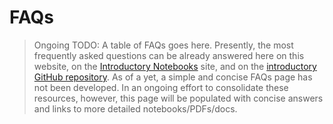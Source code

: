 # FAQs

> Ongoing TODO: A table of FAQs goes here. Presently, the most frequently asked questions can be already answered here on this website, on the [Introductory Notebooks](https://sessieresearchatsau.github.io/introductory-notebooks/) site, and on the [introductory GitHub repository](https://github.com/sessieresearchatsau/Intro-Documents). As of a yet, a simple and concise FAQs page has not been developed. In an ongoing effort to consolidate these resources, however, this page will be populated with concise answers and links to more detailed notebooks/PDFs/docs.
